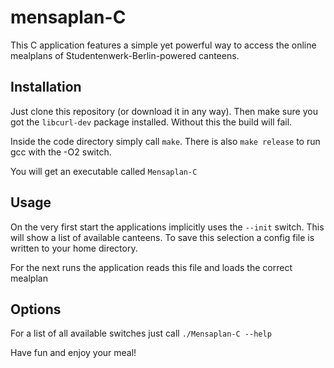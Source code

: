 # mensaplan-C

This C application features a simple yet powerful way to access the online mealplans of Studentenwerk-Berlin-powered canteens.

## Installation

Just clone this repository (or download it in any way). Then make sure you got the `libcurl-dev` package installed. Without this the build will fail. 

Inside the code directory simply call `make`. There is also `make release` to run gcc with the -O2 switch.

You will get an executable called `Mensaplan-C`

## Usage

On the very first start the applications implicitly uses the `--init` switch. This will show a list of available canteens.
To save this selection a config file is written to your home directory.

For the next runs the application reads this file and loads the correct mealplan

## Options

For a list of all available switches just call
```./Mensaplan-C --help```

Have fun and enjoy your meal!
